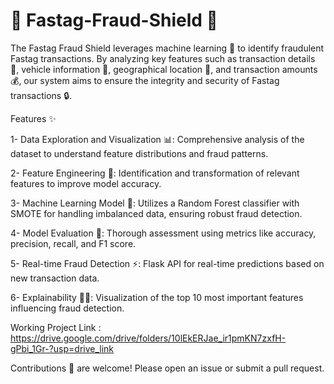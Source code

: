 # 🚗 Fastag-Fraud-Shield 🚧

The Fastag Fraud Shield leverages machine learning 🤖 to identify fraudulent Fastag transactions. By analyzing key features such as transaction details 📝, vehicle information 🚗, geographical location 📍, and transaction amounts 💰, our system aims to ensure the integrity and security of Fastag transactions 🔒.

Features ✨

1- Data Exploration and Visualization 📊: Comprehensive analysis of the dataset to understand feature distributions and fraud patterns.

2- Feature Engineering 🧩: Identification and transformation of relevant features to improve model accuracy.

3- Machine Learning Model 🤖: Utilizes a Random Forest classifier with SMOTE for handling imbalanced data, ensuring robust fraud detection.

4- Model Evaluation 🧪: Thorough assessment using metrics like accuracy, precision, recall, and F1 score.

5- Real-time Fraud Detection ⚡: Flask API for real-time predictions based on new transaction data.

6- Explainability 🕵️‍♂️: Visualization of the top 10 most important features influencing fraud detection.

Working Project Link : https://drive.google.com/drive/folders/10lEkERJae_ir1pmKN7zxfH-gPbi_1Gr-?usp=drive_link

Contributions 🤝 are welcome! Please open an issue or submit a pull request.
